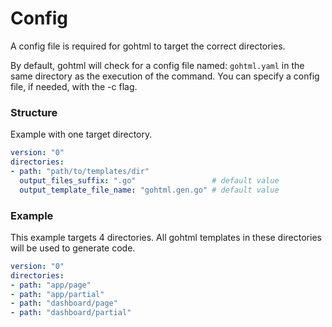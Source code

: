 # Config
A config file is required for gohtml to target the correct directories.

By default, gohtml will check for a config file named: `gohtml.yaml` in the same directory as the execution of the command.
You can specify a config file, if needed, with the -c flag. 

### Structure
Example with one target directory.
```yaml
version: "0"
directories:
- path: "path/to/templates/dir"
  output_files_suffix: ".go"                 # default value
  output_template_file_name: "gohtml.gen.go" # default value
```

### Example
This example targets 4 directories. All gohtml templates in these directories will be used to generate code.
```yaml
version: "0"
directories:
- path: "app/page"
- path: "app/partial"
- path: "dashboard/page"
- path: "dashboard/partial"
```


